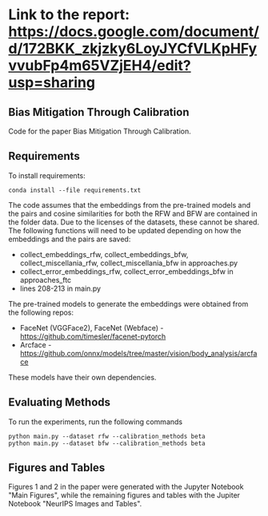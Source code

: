 # Link to the report: https://docs.google.com/document/d/172BKK_zkjzky6LoyJYCfVLKpHFyvvubFp4m65VZjEH4/edit?usp=sharing

## Bias Mitigation Through Calibration

Code for the paper Bias Mitigation Through Calibration. 

## Requirements

To install requirements:

```setup
conda install --file requirements.txt
```

The code assumes that the embeddings from the pre-trained models and the pairs and cosine similarities for both the RFW and BFW are contained in the folder data. Due to the licenses of the datasets, these cannot be shared. The following functions will need to be updated depending on how the embeddings and the pairs are saved:

- collect_embeddings_rfw, collect_embeddings_bfw, collect_miscellania_rfw, collect_miscellania_bfw in approaches.py
- collect_error_embeddings_rfw, collect_error_embeddings_bfw in approaches_ftc
- lines 208-213 in main.py

The pre-trained models to generate the embeddings were obtained from the following repos:

- FaceNet (VGGFace2), FaceNet (Webface) - https://github.com/timesler/facenet-pytorch
- Arcface - https://github.com/onnx/models/tree/master/vision/body_analysis/arcface

These models have their own dependencies.

## Evaluating Methods

To run the experiments, run the following commands

```train
python main.py --dataset rfw --calibration_methods beta
python main.py --dataset bfw --calibration_methods beta
```

## Figures and Tables

Figures 1 and 2 in the paper were generated with the Jupyter Notebook "Main Figures", while the remaining figures and tables with the Jupiter Notebook "NeurIPS Images and Tables".
